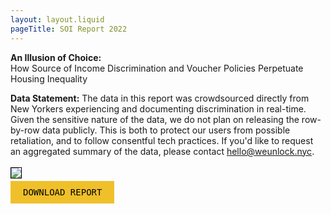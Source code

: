 ```yaml
---
layout: layout.liquid
pageTitle: SOI Report 2022
---
```


<style>
  
a.report {
  font-family: "Roboto Mono", monospace;
  font-weight: 400;
  padding: 10px 20px;
  background-color: #efc02a;
  color: black;
  text-transform: uppercase;
  text-decoration: none;
}
a.report:hover {
  background-color: #56c79b !important;
}
  
img.report-sample {
  border: 1px solid Black;
  max-width: 30%;
}
  
</style>

**An Illusion of Choice:** \
How Source of Income Discrimination and Voucher Policies Perpetuate Housing Inequality

**Data Statement:** The data in this report was crowdsourced directly from New Yorkers experiencing and documenting discrimination in real-time. Given the
sensitive nature of the data, we do not plan on releasing the row-by-row data publicly. This is both to protect our users from possible retaliation,
and to follow consentful tech practices. If you'd like to request an aggregated summary of the data, please contact <a href="mailto:hello@weunlock.nyc">hello@weunlock.nyc</a>.
<br><br>
<a href="https://cdn.glitch.global/b185c63a-8d27-412b-b4cb-047ca0c8de79/AnIllusionofChoice_FinalDigital_CORRECT.pdf?v=1644419510693" style="border-bottom: 0;">
<img class="report-sample" src="https://cdn.glitch.global/b185c63a-8d27-412b-b4cb-047ca0c8de79/AnIllusionofChoice_FinalDigital-protected.jpg?v=1643857741931">
</a>
<br>

<p>
  <a href="https://cdn.glitch.global/b185c63a-8d27-412b-b4cb-047ca0c8de79/AnIllusionofChoice_FinalDigital_CORRECT.pdf?v=1644419510693" class="report">Download Report</a>
</p>
